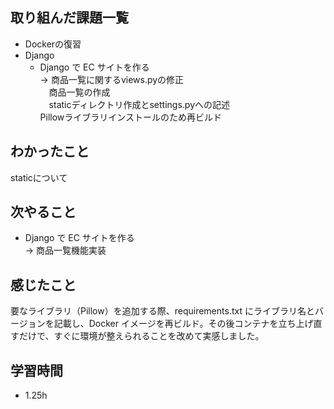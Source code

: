 ## 取り組んだ課題一覧
  - Dockerの復習
- Django
  - Django で EC サイトを作る<br>
→ 商品一覧に関するviews.pyの修正<br>
　商品一覧の作成<br>
　staticディレクトリ作成とsettings.pyへの記述<br>
    Pillowライブラリインストールのため再ビルド<br>
## わかったこと
staticについて
## 次やること
  - Django で EC サイトを作る<br>
→ 商品一覧機能実装
## 感じたこと
要なライブラリ（Pillow）を追加する際、requirements.txt にライブラリ名とバージョンを記載し、Docker イメージを再ビルド。その後コンテナを立ち上げ直すだけで、すぐに環境が整えられることを改めて実感しました。
## 学習時間
- 1.25h